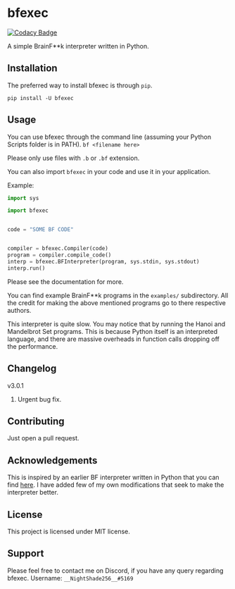 # bfexec

[![Codacy Badge](https://api.codacy.com/project/badge/Grade/97d726aca2da45709e8ec6c2375ecc44)](https://www.codacy.com/manual/anishjewalikar/bfexec?utm_source=github.com&utm_medium=referral&utm_content=NightShade256/bfexec&utm_campaign=Badge_Grade)

A simple BrainF\*\*k interpreter written in Python.

## Installation

The preferred way to install bfexec is through `pip`.

`pip install -U bfexec`

## Usage

You can use bfexec through the command line (assuming your Python Scripts folder is in PATH).
`bf <filename here>`

Please only use files with `.b` or `.bf` extension.

You can also import `bfexec` in your code and use it in your application.

Example:

```python
import sys

import bfexec


code = "SOME BF CODE"


compiler = bfexec.Compiler(code)
program = compiler.compile_code()
interp = bfexec.BFInterpreter(program, sys.stdin, sys.stdout)
interp.run()
```

Please see the documentation for more.

You can find example BrainF\*\*k programs in the `examples/` subdirectory.
All the credit for making the above mentioned programs go to there respective authors.

This interpreter is quite slow. You may notice that by running the Hanoi and Mandelbrot Set programs.
This is because Python itself is an interpreted language, and there are massive overheads in function calls
dropping off the performance.

## Changelog

v3.0.1

1. Urgent bug fix.

## Contributing

Just open a pull request.

## Acknowledgements

This is inspired by an earlier BF interpreter written in Python that you can find [here](https://github.com/Shubbler/PyFuck).
I have added few of my own modifications that seek to make the interpreter better.

## License

This project is licensed under MIT license.

## Support

Please feel free to contact me on Discord, if you have any query regarding bfexec.
Username: `__NightShade256__#5169`
